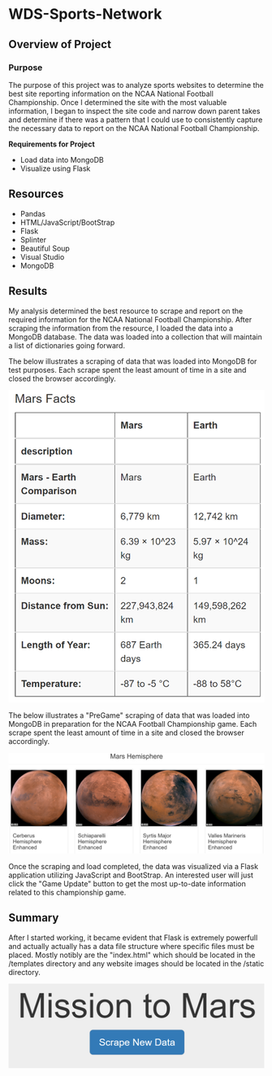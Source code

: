 # WDS-Sports-Network

## Overview of Project

### Purpose
The purpose of this project was to analyze sports websites to determine the best site reporting information on the NCAA National Football Championship.  Once I determined the site with the most valuable information, I began to inspect the site code and narrow down parent takes and determine if there was a pattern that I could use to consistently capture the necessary data to report on the NCAA National Football Championship.  


__Requirements for Project__
- Load data into MongoDB
- Visualize using Flask

## Resources
- Pandas
- HTML/JavaScript/BootStrap 
- Flask
- Splinter
- Beautiful Soup
- Visual Studio
- MongoDB

  
## Results
My analysis determined the best resource to scrape and report on the required information for the NCAA National Football Championship.  After scraping the information from the resource, I loaded the data into a MongoDB database.  The data was loaded into a collection that will maintain a list of dictionaries going forward.

The below illustrates a scraping of data that was loaded into MongoDB for test purposes.  Each scrape spent the least amount of time in a site and closed the browser accordingly.

![WDS Sport Report](https://github.com/SheaButta/Mission-to-Mars/blob/main/images/Mars_factsheet_table.PNG)

The below illustrates a "PreGame" scraping of data that was loaded into MongoDB in preparation for the NCAA Football Championship game.  Each scrape spent the least amount of time in a site and closed the browser accordingly.

![Mars Hemispheres](https://github.com/SheaButta/Mission-to-Mars/blob/main/images/Mars_hemisphere_Images.PNG)

Once the scraping and load completed, the data was visualized via a Flask application utilizing JavaScript and BootStrap.  An interested user will just click the "Game Update" button to get the most up-to-date information related to this championship game.


## Summary
After I started working, it became evident that Flask is extremely powerfull and actually actually has a data file structure where specific files must be placed.  Mostly notibly are the "index.html" which should be located in the /templates directory and any website images should be located in the /static directory.  

![](https://github.com/SheaButta/Mission-to-Mars/blob/main/images/Mission-to-Mars_title.PNG)

 





